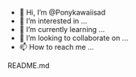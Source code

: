 - 👋 Hi, I’m @Ponykawaiisad
- 👀 I’m interested in ...
- 🌱 I’m currently learning ...
- 💞️ I’m looking to collaborate on ...
- 📫 How to reach me ...

<!---
Ponykawaiisad/Ponykawaiisad is a ✨ special ✨ repository because its `README.md` (this file) appears on your GitHub profile.
You can click the Preview link to take a look at your changes.
--->

README.md

